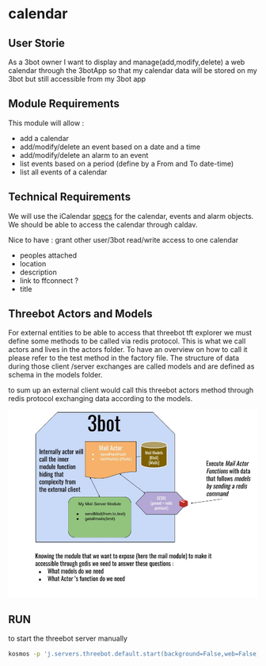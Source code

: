 # calendar



## User Storie

As a 3bot owner I want to display and manage(add,modify,delete) a web calendar through the 3botApp so
that my calendar data will be stored on my 3bot but still accessible from my 3bot app

## Module Requirements

This module will allow :

- add a calendar
- add/modify/delete an event based on a date and a time
- add/modify/delete an alarm to an event
- list events based on a period (define by a From and To date-time)
- list all events of a calendar

## Technical Requirements

We will use the iCalendar [specs](https://www.kanzaki.com/docs/ical/) for the calendar, events and alarm objects.
We should be able to access the calendar through caldav.

Nice to have : grant other user/3bot read/write access to one calendar

- peoples attached
- location
- description
- link to ffconnect ?
- title

## Threebot Actors and Models

For external entities to be able to access that threebot tft explorer we must define some methods to be called via redis protocol.
This is what we call actors and lives in the actors folder. To have an overview on how to call it please refer to the test method in the factory file.
The structure of data during those client /server exchanges are called models and are defined as schema in the models folder.

to sum up an external client would call this threebot actors method through redis protocol exchanging data according to the models.

![3Bot module example with mail module](../doc/images/3bot_actors_models.jpg)

## RUN

to start the threebot server manually

```bash
kosmos -p 'j.servers.threebot.default.start(background=False,web=False)'
```
